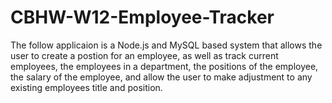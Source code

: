 # CBHW-W12-Employee-Tracker
The follow applicaion is a Node.js and MySQL based system that allows the user to create a postion for an employee, as well as track current employees, the employees in a department, the positions of the employee, the salary of the employee, and allow the user to make adjustment to any existing employees title and position.
